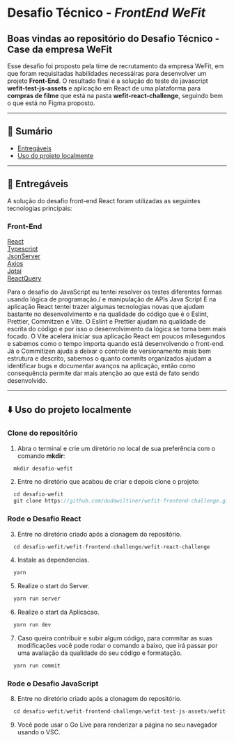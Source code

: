 # Desafio Técnico - *FrontEnd WeFit*

## Boas vindas ao repositório do Desafio Técnico - Case da empresa WeFit

Esse desafio foi proposto pela time de recrutamento da empresa WeFit, em que foram requisitadas habilidades necessáiras para desenvolver um projeto **Front-End**. O resultado final é a solução do teste de javascript **wefit-test-js-assets** e aplicação em React de uma plataforma para **compras de filme** que está na pasta **wefit-react-challenge**, seguindo bem o que está no Figma proposto.

---

## 📌 Sumário

- [Entregáveis](#entregáveis)
- [Uso do projeto localmente](#uso-do-projeto-localmente)
 
---


## 🚀 Entregáveis

A solução do desafio front-end React foram utilizadas as seguintes tecnologias principais:

### Front-End
[React](https://reactjs.org/)<br>
[Typescript](https://www.typescriptlang.org/)<br>
[JsonServer](https://www.npmjs.com/package/json-server)<br>
[Axios](https://axios-http.com/docs/intro)<br>
[Jotai](https://jotai.org/)<br>
[ReactQuery](https://react-query-v3.tanstack.com/)<br>


Para o desafio do JavaScript eu tentei resolver os testes diferentes formas usando lógica de programação./ e manipulação de APIs Java Script E na aplicação React tentei trazer algumas tecnologias novas que ajudam bastante no desenvolvimento e  na qualidade do código que é o Eslint, Prettier, Commitzen e Vite. O Eslint e Prettier ajudam na qualidade de escrita do código e por isso o desenvolvimento da lógica se torna bem mais focado. O Vite acelera iniciar sua aplicação React em poucos milesegundos e sabemos como o tempo importa quando está desenvolvendo o front-end. Já o Commitizen ajuda a deixar o controle de versionamento mais bem estrutura e descrito, sabemos o quanto commits organizados ajudam a identificar bugs e documentar avanços na aplicação, então como consequência permite dar mais atenção ao que está de fato sendo desenvolvido.

---

## ⬇️ Uso do projeto localmente

### Clone do repositório

1. Abra o terminal e crie um diretório no local de sua preferência com o comando **mkdir**:
```javascript
  mkdir desafio-wefit
```

2. Entre no diretório que acabou de criar e depois clone o projeto:
```javascript
  cd desafio-wefit
  git clone https://github.com/dudawiltiner/wefit-frontend-challenge.git
```

### Rode o Desafio React

3. Entre no diretório criado após a clonagem do repositório.
```javascript
  cd desafio-wefit/wefit-frontend-challenge/wefit-react-challenge
```

4. Instale as dependencias.
```javascript
  yarn
```

5. Realize o start do Server.
```javascript
  yarn run server
```

6. Realize o start da Aplicacao.
```javascript
  yarn run dev
```

7. Caso queira contribuir e subir algum código, para commitar as suas modificações você pode rodar o comando a baixo, que irá passar por uma avaliação da qualidade do seu código e formatação.
```javascript
  yarn run commit
```
### Rode o Desafio JavaScript

8. Entre no diretório criado após a clonagem do repositório.
```javascript
  cd desafio-wefit/wefit-frontend-challenge/wefit-test-js-assets/wefit-test
```

9. Você pode usar o Go Live para renderizar a página no seu navegador usando o VSC.
